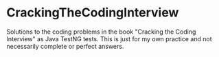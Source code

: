 # CrackingTheCodingInterview
Solutions to the coding problems in the book "Cracking the Coding Interview" as Java TestNG tests.
This is just for my own practice and not necessarily complete or perfect answers.
